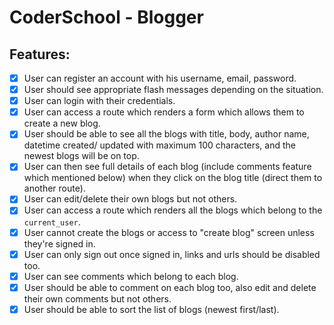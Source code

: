 # CoderSchool - Blogger

## Features:
- [x] User can register an account with his username, email, password.
- [x] User should see appropriate flash messages depending on the situation.
- [x] User can login with their credentials.
- [x] User can access a route which renders a form which allows them to create a new blog.
- [x] User should be able to see all the blogs with title, body, author name, datetime created/ updated with maximum 100 characters, and the newest blogs will be on top.
- [x] User can then see full details of each blog (include comments feature which mentioned below) when they click on the blog title (direct them to another route).
- [x] User can edit/delete their own blogs but not others.
- [x] User can access a route which renders all the blogs which belong to the `current_user`.
- [x] User cannot create the blogs or access to "create blog" screen unless they're signed in.
- [x] User can only sign out once signed in, links and urls should be disabled too.
- [x] User can see comments which belong to each blog.
- [x] User should be able to comment on each blog too, also edit and delete their own comments but not others.
- [x] User should be able to sort the list of blogs (newest first/last).
